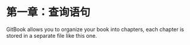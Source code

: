 # 第一章：查询语句

GitBook allows you to organize your book into chapters, each chapter is stored in a separate file like this one.

